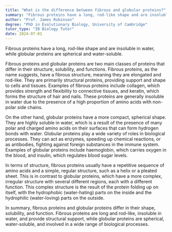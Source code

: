 ```yaml
---
title: "What is the difference between fibrous and globular proteins?"
summary: "Fibrous proteins have a long, rod-like shape and are insoluble in water, while globular proteins are spherical and water-soluble."
author: "Prof. James Robinson"
degree: "PhD in Evolutionary Biology, University of Cambridge"
tutor_type: "IB Biology Tutor"
date: 2024-07-01
---
```


Fibrous proteins have a long, rod-like shape and are insoluble in water, while globular proteins are spherical and water-soluble.

Fibrous proteins and globular proteins are two main classes of proteins that differ in their structure, solubility, and functions. Fibrous proteins, as the name suggests, have a fibrous structure, meaning they are elongated and rod-like. They are primarily structural proteins, providing support and shape to cells and tissues. Examples of fibrous proteins include collagen, which provides strength and flexibility to connective tissues, and keratin, which forms the structure of hair and nails. These proteins are generally insoluble in water due to the presence of a high proportion of amino acids with non-polar side chains.

On the other hand, globular proteins have a more compact, spherical shape. They are highly soluble in water, which is a result of the presence of many polar and charged amino acids on their surfaces that can form hydrogen bonds with water. Globular proteins play a wide variety of roles in biological processes. They can act as enzymes, speeding up chemical reactions, or as antibodies, fighting against foreign substances in the immune system. Examples of globular proteins include haemoglobin, which carries oxygen in the blood, and insulin, which regulates blood sugar levels.

In terms of structure, fibrous proteins usually have a repetitive sequence of amino acids and a simple, regular structure, such as a helix or a pleated sheet. This is in contrast to globular proteins, which have a more complex, irregular structure with several different regions, each with a different function. This complex structure is the result of the protein folding up on itself, with the hydrophobic (water-hating) parts on the inside and the hydrophilic (water-loving) parts on the outside.

In summary, fibrous proteins and globular proteins differ in their shape, solubility, and function. Fibrous proteins are long and rod-like, insoluble in water, and provide structural support, while globular proteins are spherical, water-soluble, and involved in a wide range of biological processes.
    